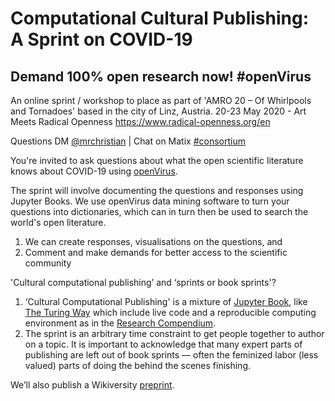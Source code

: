 # Computational Cultural Publishing: A Sprint on COVID-19

## Demand 100% open research now! #openVirus

An online sprint / workshop to place as part of 'AMRO 20 – Of Whirlpools and Tornadoes' based in the city of Linz, Austria. 20-23 May 2020 - Art Meets Radical Openness https://www.radical-openness.org/en

Questions DM [@mrchristian](https://twitter.com/mrchristian99) | Chat on Matix [#consortium](https://matrix.to/#/!FiKFsTGrfPrQGYZaFZ:matrix.org?via=matrix.org)

You're invited to ask questions about what the open scientific literature knows about COVID-19 using [openVirus](https://github.com/petermr/openVirus).

The sprint will involve documenting the questions and responses using Jupyter Books. We use openVirus data mining software to turn your questions into dictionaries, which can in turn then be used to search the world's open literature.

 1. We can create responses, visualisations on the questions, and
 2. Comment and make demands for better access to the scientific community

'Cultural computational publishing’ and ‘sprints or book sprints'?

 1. ‘Cultural Computational Publishing' is a mixture of [Jupyter Book](https://jupyterbook.org/intro.html), like [The Turing Way](https://the-turing-way.netlify.app/introduction/introduction.html) which include live code and a reproducible computing environment as in the [Research Compendium](https://research-compendium.science/).
 2. The sprint is an arbitrary time constraint to get people together to author on a topic. It is important to acknowledge that many expert parts of publishing are left out of book sprints — often the feminized labor (less valued) parts of doing the behind the scenes finishing.
 
We’ll also publish a Wikiversity [preprint](https://en.wikiversity.org/wiki/WikiJournal_Preprints/Cultural_Computational_Publishing:_A_Sprint).
